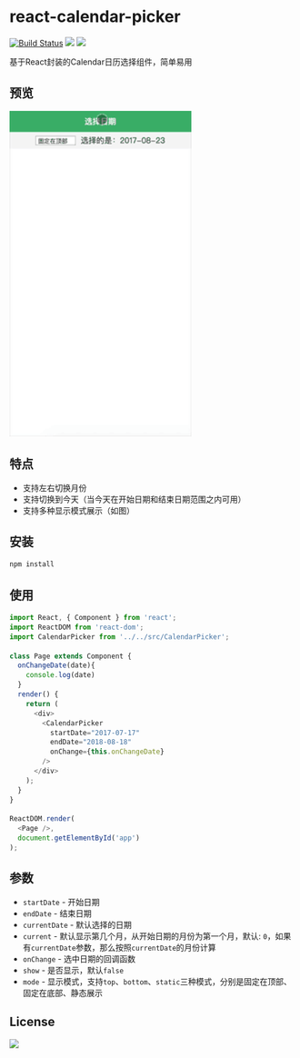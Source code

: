 # react-calendar-picker
[![Build Status](https://travis-ci.org/ChanceYu/react-calendar-picker.svg?branch=master)](https://travis-ci.org/ChanceYu/react-calendar-picker)
[![](https://img.shields.io/badge/language-JavaScript-brightgreen.svg)](https://github.com/ChanceYu/react-calendar-picker)
[![](https://img.shields.io/badge/license-MIT-blue.svg)](https://opensource.org/licenses/mit-license.php) 

基于React封装的Calendar日历选择组件，简单易用


## 预览
<div>
  <img width="320" src="preview/preview.gif" alt="react-calendar-picker" />
</div>


## 特点

- 支持左右切换月份
- 支持切换到今天（当今天在开始日期和结束日期范围之内可用）
- 支持多种显示模式展示（如图）


## 安装

```bash
npm install
```


## 使用

```javascript
import React, { Component } from 'react';
import ReactDOM from 'react-dom';
import CalendarPicker from '../../src/CalendarPicker';

class Page extends Component {
  onChangeDate(date){
    console.log(date)
  }
  render() {
    return (
      <div>
        <CalendarPicker
          startDate="2017-07-17"
          endDate="2018-08-18"
          onChange={this.onChangeDate}
        />
      </div>
    );
  }
}

ReactDOM.render(
  <Page />,
  document.getElementById('app')
);

```


## 参数

- `startDate` - 开始日期
- `endDate` - 结束日期
- `currentDate` - 默认选择的日期
- `current` - 默认显示第几个月，从开始日期的月份为第一个月，默认: `0`，如果有`currentDate`参数，那么按照`currentDate`的月份计算
- `onChange` - 选中日期的回调函数
- `show` - 是否显示，默认`false`
- `mode` - 显示模式，支持`top`、`bottom`、`static`三种模式，分别是固定在顶部、固定在底部、静态展示


## License

[![](https://img.shields.io/badge/license-MIT-blue.svg)](https://opensource.org/licenses/mit-license.php) 
